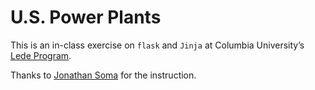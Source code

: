 # U.S. Power Plants

This is an in-class exercise on `flask` and `Jinja` at Columbia University’s [Lede Program](https://ledeprogram.com/). 

Thanks to [Jonathan Soma](https://github.com/jsoma) for the instruction.